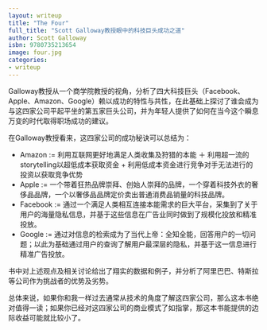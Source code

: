 ```yaml
---
layout: writeup
title: "The Four"
full_title: "Scott Galloway教授眼中的科技巨头成功之道"
author: Scott Galloway
isbn: 9780735213654
image: four.jpg
categories:
- writeup
---
```



Galloway教授从一个商学院教授的视角，分析了四大科技巨头（Facebook、Apple、Amazon、Google）赖以成功的特性与共性，在此基础上探讨了谁会成为与这四家公司平起平坐的第五家巨头公司，并为年轻人提供了如何在当今这个瞬息万变的时代取得职场成功的建议。

在Galloway教授看来，这四家公司的成功秘诀可以总结为：

+ Amazon := 利用互联网更好地满足人类收集及狩猎的本能 ＋ 利用超一流的storytelling以超低成本获取资金 + 利用低成本资金进行竞争对手无法进行的投资以获取竞争优势
+ Apple := 一个带着狂热品牌崇拜、创始人崇拜的品牌，一个穿着科技外衣的奢侈品品牌，一个以奢侈品品牌定价卖出普通消费品销量的科技品牌。
+ Facebook := 通过一个满足人类相互连接本能需求的巨大平台，采集到了关于用户的海量隐私信息，并基于这些信息在广告业同时做到了规模化投放和精准投放。
+ Google := 通过对信息的检索成为了当代上帝：全知全能，回答用户的一切问题；以此为基础通过用户的查询了解用户最深层的隐私，并基于这一信息进行精准广告投放。

书中对上述观点及相关讨论给出了翔实的数据和例子，并分析了阿里巴巴、特斯拉等公司作为挑战者的优势及劣势。

总体来说，如果你和我一样过去通常从技术的角度了解这四家公司，那么这本书绝对值得一读；如果你已经对这四家公司的商业模式了如指掌，那这本书能提供的边际收益可能就比较小了。